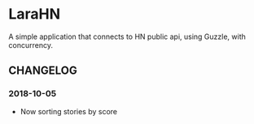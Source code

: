 # LaraHN

A simple application that connects to HN public api, using Guzzle, with concurrency.

## CHANGELOG

### 2018-10-05

- Now sorting stories by score
